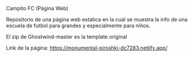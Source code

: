 Campito FC (Página Web)

Repositorio de una página web estatica en la cual se muestra la info de una escuela de futbol para grandes y especialmente para niños.

El zip de Ghostwind-master es la template original

Link de la página: https://monumental-piroshki-dc7283.netlify.app/

